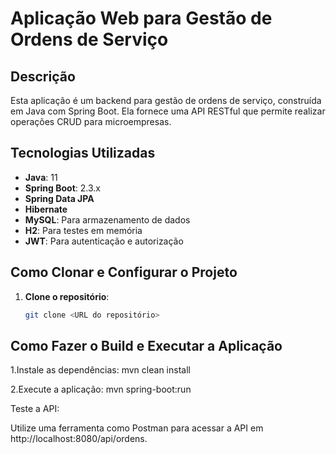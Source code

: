 # Aplicação Web para Gestão de Ordens de Serviço

## Descrição

Esta aplicação é um backend para gestão de ordens de serviço, construída em Java com Spring Boot. Ela fornece uma API RESTful que permite realizar operações CRUD para microempresas.

## Tecnologias Utilizadas

- **Java**: 11
- **Spring Boot**: 2.3.x
- **Spring Data JPA**
- **Hibernate**
- **MySQL**: Para armazenamento de dados
- **H2**: Para testes em memória
- **JWT**: Para autenticação e autorização

## Como Clonar e Configurar o Projeto

1. **Clone o repositório**:
   ```bash
   git clone <URL do repositório>
   
## Como Fazer o Build e Executar a Aplicação ##
1.Instale as dependências:
mvn clean install

2.Execute a aplicação:
mvn spring-boot:run

Teste a API:

Utilize uma ferramenta como Postman para acessar a API em http://localhost:8080/api/ordens.

